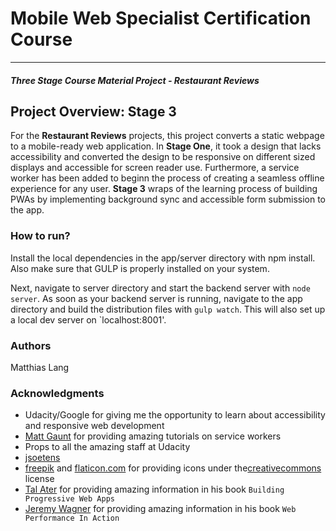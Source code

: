# Mobile Web Specialist Certification Course
---
#### _Three Stage Course Material Project - Restaurant Reviews_

## Project Overview: Stage 3

For the **Restaurant Reviews** projects, this project converts a static webpage to a mobile-ready web application. In **Stage One**, it took a design that lacks accessibility and converted the design to be responsive on different sized displays and accessible for screen reader use. Furthermore, a service worker has been added to beginn the process of creating a seamless offline experience for any user. **Stage 3** wraps of the learning process of building PWAs by implementing background sync and accessible form submission to the app.

### How to run?

Install the local dependencies in the app/server directory with npm install. Also make sure that GULP is properly installed on your system.

Next, navigate to server directory and start the backend server with `node server`. As soon as your backend server is running, navigate to the app directory and build the distribution files with `gulp watch`. This will also set up a local dev server on `localhost:8001'.

### Authors

Matthias Lang

### Acknowledgments

* Udacity/Google for giving me the opportunity to learn about accessibility and responsive web development
* [Matt Gaunt](https://developers.google.com/web/fundamentals/primers/service-workers/) for providing amazing tutorials on service workers
* Props to all the amazing staff at Udacity
* [jsoetens](https://github.com/jsoetens/udacity-nanodegree-mws/tree/master/mws-project-1)
* [freepik](http.//www.freepik.com) and [flaticon.com](https://www.flaticon.com) for providing icons under the[creativecommons](http://creativecommons.org/licenses/by/3.0/) license
* [Tal Ater](https://github.com/TalAter) for providing amazing information in his book `Building Progressive Web Apps`
* [Jeremy Wagner](https://github.com/malchata) for providing amazing information in his book `Web Performance In Action`





